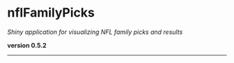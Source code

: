 # nflFamilyPicks

*Shiny application for visualizing NFL family picks and results*

**version 0.5.2**

----------
